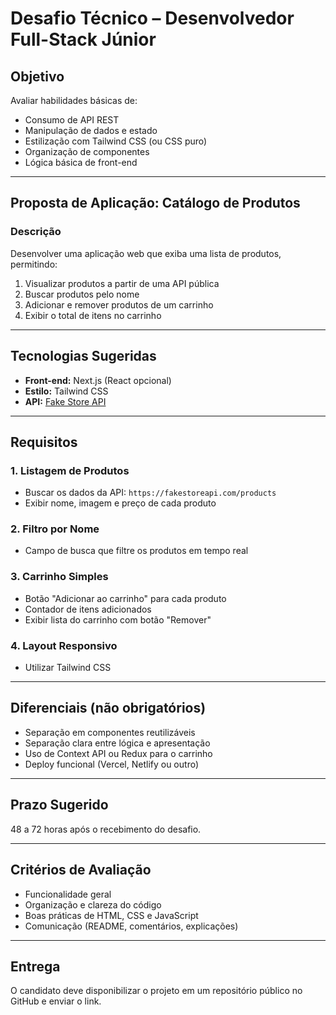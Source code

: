 # Desafio Técnico – Desenvolvedor Full-Stack Júnior

## Objetivo

Avaliar habilidades básicas de:

- Consumo de API REST
- Manipulação de dados e estado
- Estilização com Tailwind CSS (ou CSS puro)
- Organização de componentes
- Lógica básica de front-end

---

## Proposta de Aplicação: Catálogo de Produtos

### Descrição

Desenvolver uma aplicação web que exiba uma lista de produtos, permitindo:

1. Visualizar produtos a partir de uma API pública
2. Buscar produtos pelo nome
3. Adicionar e remover produtos de um carrinho
4. Exibir o total de itens no carrinho

---

## Tecnologias Sugeridas

- **Front-end:** Next.js (React opcional)
- **Estilo:** Tailwind CSS
- **API:** [Fake Store API](https://fakestoreapi.com/products)

---

## Requisitos

### 1. Listagem de Produtos
- Buscar os dados da API: `https://fakestoreapi.com/products`
- Exibir nome, imagem e preço de cada produto

### 2. Filtro por Nome
- Campo de busca que filtre os produtos em tempo real

### 3. Carrinho Simples
- Botão "Adicionar ao carrinho" para cada produto
- Contador de itens adicionados
- Exibir lista do carrinho com botão "Remover"

### 4. Layout Responsivo
- Utilizar Tailwind CSS

---

## Diferenciais (não obrigatórios)

- Separação em componentes reutilizáveis
- Separação clara entre lógica e apresentação
- Uso de Context API ou Redux para o carrinho
- Deploy funcional (Vercel, Netlify ou outro)

---

## Prazo Sugerido

48 a 72 horas após o recebimento do desafio.

---

## Critérios de Avaliação

- Funcionalidade geral
- Organização e clareza do código
- Boas práticas de HTML, CSS e JavaScript
- Comunicação (README, comentários, explicações)

---

## Entrega

O candidato deve disponibilizar o projeto em um repositório público no GitHub e enviar o link.

